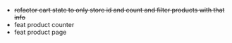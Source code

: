 - ~~refactor cart state to only store id and count and filter products with that info~~
- feat product counter
- feat product page
